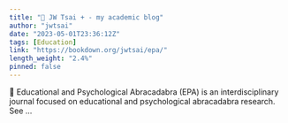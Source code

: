 ```yaml
---
title: "🎃 JW Tsai + - my academic blog"
author: "jwtsai"
date: "2023-05-01T23:36:12Z"
tags: [Education]
link: "https://bookdown.org/jwtsai/epa/"
length_weight: "2.4%"
pinned: false
---
```


🎃️ Educational and Psychological Abracadabra (EPA) is an interdisciplinary journal focused on educational and psychological abracadabra research. See ...
